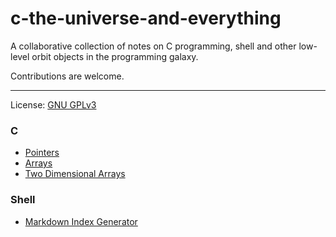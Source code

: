 # c-the-universe-and-everything

A collaborative collection of notes on C programming, shell and other low-level orbit objects in the programming galaxy.

Contributions are welcome.

---

License: [GNU GPLv3](https://www.gnu.org/licenses/gpl-3.0.en.html)


<!-- INDEX-START -->

### C

- [Pointers](c/pointers/pointers.md)
- [Arrays](c/arrays/arrays.md)
- [Two Dimensional Arrays](c/arrays/two-dimensional-arrays/two-dimensional-arrays.md)

### Shell

- [Markdown Index Generator](shell/markdown-index-generator/markdown-index-generator.md)

<!-- INDEX-END -->
